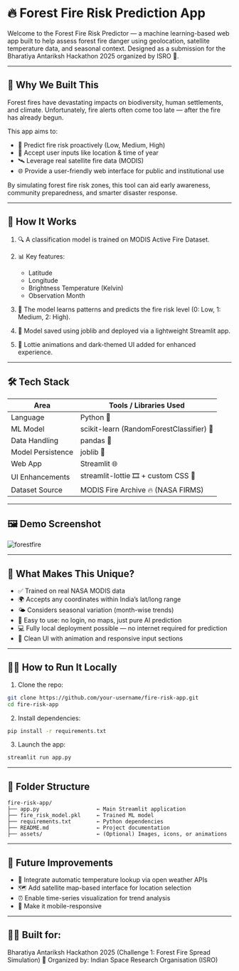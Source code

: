 # 🔥 Forest Fire Risk Prediction App

Welcome to the Forest Fire Risk Predictor — a machine learning-based web app built to help assess forest fire danger using geolocation, satellite temperature data, and seasonal context.
Designed as a submission for the Bharatiya Antariksh Hackathon 2025 organized by ISRO 🚀.

---

## 🌟 Why We Built This

Forest fires have devastating impacts on biodiversity, human settlements, and climate. Unfortunately, fire alerts often come too late — after the fire has already begun.

This app aims to:

* 🧠 Predict fire risk proactively (Low, Medium, High)
* 📍 Accept user inputs like location & time of year
* 🛰️ Leverage real satellite fire data (MODIS)
* 🌐 Provide a user-friendly web interface for public and institutional use

By simulating forest fire risk zones, this tool can aid early awareness, community preparedness, and smarter disaster response.

---

## 🧪 How It Works

1. 🔍 A classification model is trained on MODIS Active Fire Dataset.
2. 📊 Key features:

   * Latitude
   * Longitude
   * Brightness Temperature (Kelvin)
   * Observation Month
3. 🤖 The model learns patterns and predicts the fire risk level (0: Low, 1: Medium, 2: High).
4. 💾 Model saved using joblib and deployed via a lightweight Streamlit app.
5. 🎨 Lottie animations and dark-themed UI added for enhanced experience.

---

## 🛠️ Tech Stack

| Area              | Tools / Libraries Used                   |
| ----------------- | ---------------------------------------- |
| Language          | Python 🐍                                |
| ML Model          | scikit-learn (RandomForestClassifier) 🌲 |
| Data Handling     | pandas 🧺                                |
| Model Persistence | joblib 💾                                |
| Web App           | Streamlit 🌐                             |
| UI Enhancements   | streamlit-lottie 🎞 + custom CSS 🎨      |
| Dataset Source    | MODIS Fire Archive 🔥 (NASA FIRMS)       |

---

## 🖼️ Demo Screenshot
![forestfire](https://github.com/user-attachments/assets/eb3bbc0d-abd4-45a0-a411-f9fbd22928bb)


---

## 🎯 What Makes This Unique?

* ✅ Trained on real NASA MODIS data
* 🌍 Accepts any coordinates within India’s lat/long range
* 🌤 Considers seasonal variation (month-wise trends)
* 🚦 Easy to use: no login, no maps, just pure AI prediction
* 💻 Fully local deployment possible — no internet required for prediction
* 🎥 Clean UI with animation and responsive input sections

---

## 🧑‍💻 How to Run It Locally

1. Clone the repo:

```bash
git clone https://github.com/your-username/fire-risk-app.git
cd fire-risk-app
```

2. Install dependencies:

```bash
pip install -r requirements.txt
```

3. Launch the app:

```bash
streamlit run app.py
```

---

## 📁 Folder Structure

```
fire-risk-app/
├── app.py                  ← Main Streamlit application
├── fire_risk_model.pkl     ← Trained ML model
├── requirements.txt        ← Python dependencies
├── README.md               ← Project documentation
├── assets/                 ← (Optional) Images, icons, or animations
```

---

## 🧠 Future Improvements

* 🔄 Integrate automatic temperature lookup via open weather APIs
* 🗺️ Add satellite map-based interface for location selection
* ⏰ Enable time-series visualization for trend analysis
* 📱 Make it mobile-responsive

---

## 🧑‍🚀 Built for:

Bharatiya Antariksh Hackathon 2025 (Challenge 1: Forest Fire Spread Simulation) 🚀
Organized by: Indian Space Research Organisation (ISRO)


